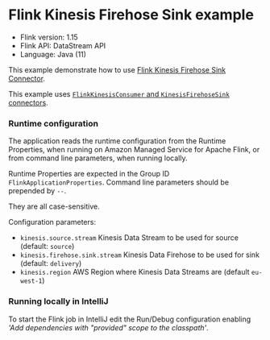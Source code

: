 # Flink Kinesis Firehose Sink example

* Flink version: 1.15
* Flink API: DataStream API
* Language: Java (11)


This example demonstrate how to use [Flink Kinesis Firehose Sink Connector](https://nightlies.apache.org/flink/flink-docs-master/docs/connectors/datastream/firehose/).

This example uses [`FlinkKinesisConsumer` and `KinesisFirehoseSink` connectors](https://nightlies.apache.org/flink/flink-docs-release-1.15/docs/connectors/datastream/kinesis/).

### Runtime configuration

The application reads the runtime configuration from the Runtime Properties, when running on Amazon Managed Service for Apache Flink,
or from command line parameters, when running locally.

Runtime Properties are expected in the Group ID `FlinkApplicationProperties`.
Command line parameters should be prepended by `--`.

They are all case-sensitive.

Configuration parameters:

* `kinesis.source.stream` Kinesis Data Stream to be used for source (default: `source`)
* `kinesis.firehose.sink.stream` Kinesis Data Firehose to be used for sink (default: `delivery`)
* `kinesis.region` AWS Region where Kinesis Data Streams are (default `eu-west-1`)

### Running locally in IntelliJ

To start the Flink job in IntelliJ edit the Run/Debug configuration enabling *'Add dependencies with "provided" scope to the classpath'*.
